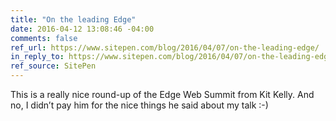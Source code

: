 ```yaml
---
title: "On the leading Edge"
date: 2016-04-12 13:08:46 -04:00
comments: false
ref_url: https://www.sitepen.com/blog/2016/04/07/on-the-leading-edge/
in_reply_to: https://www.sitepen.com/blog/2016/04/07/on-the-leading-edge/
ref_source: SitePen
---
```


This is a really nice round-up of the Edge Web Summit from Kit Kelly. And no, I didn’t pay him for the nice things he said about my talk :-)